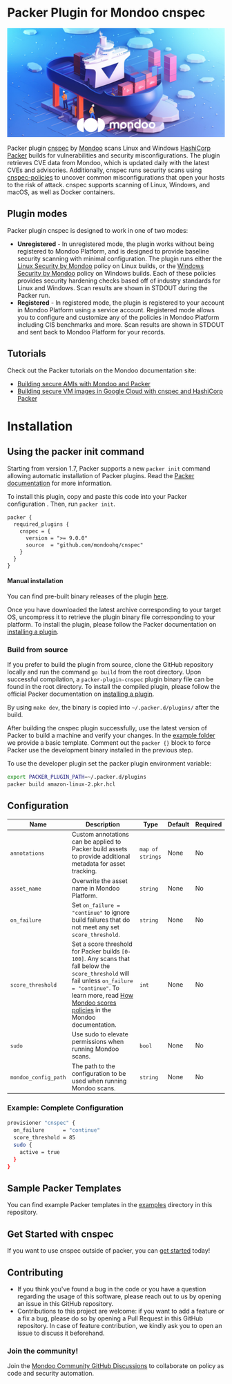 # Packer Plugin for Mondoo cnspec

![packer-plugin-cnspec illustration](.github/social/preview.jpg)

Packer plugin [cnspec](https://github.com/mondoohq/cnspec) by [Mondoo](https://mondoo.com) scans Linux and Windows [HashiCorp Packer](https://www.packer.io) builds for vulnerabilities and security misconfigurations. The plugin retrieves CVE data from Mondoo, which is updated daily with the latest CVEs and advisories. Additionally, cnspec runs security scans using [cnspec-policies](https://github.com/mondoohq/cnspec-policies) to uncover common misconfigurations that open your hosts to the risk of attack. cnspec supports scanning of Linux, Windows, and macOS, as well as Docker containers.

## Plugin modes

Packer plugin cnspec is designed to work in one of two modes:

- **Unregistered** - In unregistered mode, the plugin works without being registered to Mondoo Platform, and is designed to provide baseline security scanning with minimal configuration. The plugin runs either the [Linux Security by Mondoo](https://github.com/mondoohq/cnspec-policies/blob/main/core/mondoo-linux-security.mql.yaml) policy on Linux builds, or the [Windows Security by Mondoo](https://github.com/mondoohq/cnspec-policies/blob/main/core/mondoo-windows-security.mql.yaml) policy on Windows builds. Each of these policies provides security hardening checks based off of industry standards for Linux and Windows. Scan results are shown in STDOUT during the Packer run.
- **Registered** - In registered mode, the plugin is registered to your account in Mondoo Platform using a service account. Registered mode allows you to configure and customize any of the policies in Mondoo Platform including CIS benchmarks and more. Scan results are shown in STDOUT and sent back to Mondoo Platform for your records.

## Tutorials

Check out the Packer tutorials on the Mondoo documentation site:

- [Building secure AMIs with Mondoo and Packer](https://mondoo.com/docs/cnspec/cnspec-aws/cnspec-aws-packer/)
- [Building secure VM images in Google Cloud with cnspec and HashiCorp Packer](https://mondoo.com/docs/cnspec/cnspec-gcp/cnspec-gcp-packer/)

# Installation

## Using the packer init command

Starting from version 1.7, Packer supports a new `packer init` command allowing automatic installation of Packer plugins. Read the [Packer documentation](https://www.packer.io/docs/commands/init) for more information.

To install this plugin, copy and paste this code into your Packer configuration . Then, run `packer init`.

```hcl
packer {
  required_plugins {
    cnspec = {
      version = ">= 9.0.0"
      source  = "github.com/mondoohq/cnspec"
    }
  }
}
```

#### Manual installation

You can find pre-built binary releases of the plugin [here](https://github.com/mondoohq/packer-plugin-cnspec/releases).

Once you have downloaded the latest archive corresponding to your target OS, uncompress it to retrieve the plugin binary file corresponding to your platform. To install the plugin, please follow the Packer documentation on
[installing a plugin](https://www.packer.io/docs/extending/plugins/#installing-plugins).

### Build from source

If you prefer to build the plugin from source, clone the GitHub repository locally and run the command `go build` from the root directory. Upon successful compilation, a `packer-plugin-cnspec` plugin binary file can be found in the root directory. To install the compiled plugin, please follow the official Packer documentation on [installing a plugin](https://www.packer.io/docs/extending/plugins/#installing-plugins).

By using `make dev`, the binary is copied into `~/.packer.d/plugins/` after the build.

After building the cnspec plugin successfully, use the latest version of Packer to build a machine and verify your changes. In the [example folder](https://github.com/mondoohq/packer-plugin-cnspec/blob/main/examples) we provide a basic template. Comment out the `packer {}` block to force Packer use the development binary installed in the previous step.

To use the developer plugin set the packer plugin environment variable:

```bash
export PACKER_PLUGIN_PATH=~/.packer.d/plugins
packer build amazon-linux-2.pkr.hcl
```

## Configuration

| **Name**             | **Description**                                                                                                                                                                                                                                                                                            | **Type**         | **Default** | **Required** |
| -------------------- | ---------------------------------------------------------------------------------------------------------------------------------------------------------------------------------------------------------------------------------------------------------------------------------------------------------- | ---------------- | ----------- | ------------ |
| `annotations`        | Custom annotations can be applied to Packer build assets to provide additional metadata for asset tracking.                                                                                                                                                                                                | `map of strings` | None        | No           |
| `asset_name`         | Overwrite the asset name in Mondoo Platform.                                                                                                                                                                                                                                                               | `string`         | None        | No           |
| `on_failure`         | Set `on_failure = "continue"` to ignore build failures that do not meet any set `score_threshold`.                                                                                                                                                                                                         | `string`         | None        | No           |
| `score_threshold`    | Set a score threshold for Packer builds `[0-100]`. Any scans that fall below the `score_threshold` will fail unless `on_failure = "continue"`. To learn more, read [How Mondoo scores policies](https://mondoo.com/docs/platform/console/monitor/#how-mondoo-scores-policies) in the Mondoo documentation. | `int`            | None        | No           |
| `sudo`               | Use sudo to elevate permissions when running Mondoo scans.                                                                                                                                                                                                                                                 | `bool`           | None        | No           |
| `mondoo_config_path` | The path to the configuration to be used when running Mondoo scans.                                                                                                                                                                                                                                        | `string`         | None        | No           |

### Example: Complete Configuration

```bash
provisioner "cnspec" {
  on_failure      = "continue"
  score_threshold = 85
  sudo {
    active = true
  }
}
```

## Sample Packer Templates

You can find example Packer templates in the [examples](/examples/) directory in this repository.

## Get Started with cnspec

If you want to use cnspec outside of packer, you can [get started](https://mondoo.com/docs/cnspec/) today!

## Contributing

- If you think you've found a bug in the code or you have a question regarding
  the usage of this software, please reach out to us by opening an issue in
  this GitHub repository.
- Contributions to this project are welcome: if you want to add a feature or a
  fix a bug, please do so by opening a Pull Request in this GitHub repository.
  In case of feature contribution, we kindly ask you to open an issue to
  discuss it beforehand.

### Join the community!

Join the [Mondoo Community GitHub Discussions](https://github.com/orgs/mondoohq/discussions) to collaborate on policy as code and security automation.
